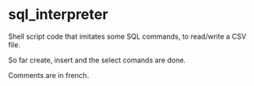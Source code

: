 # sql_interpreter

Shell script code that imitates some SQL commands, to read/write a CSV file.

So far create, insert and the select comands are done.

Comments are in french.

